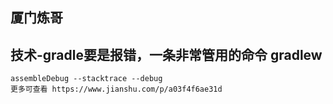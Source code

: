 ## 厦门炼哥
## 技术-gradle要是报错，一条非常管用的命令 gradlew
```
assembleDebug --stacktrace --debug
更多可查看 https://www.jianshu.com/p/a03f4f6ae31d
```
